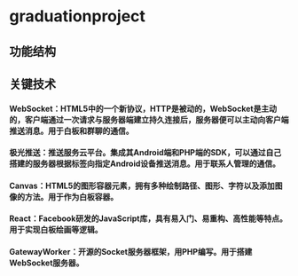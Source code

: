 # graduationproject
## 功能结构

## 关键技术
#### WebSocket：HTML5中的一个新协议，HTTP是被动的，WebSocket是主动的，客户端通过一次请求与服务器端建立持久连接后，服务器便可以主动向客户端推送消息。用于白板和群聊的通信。
#### 极光推送：推送服务云平台。集成其Android端和PHP端的SDK，可以通过自己搭建的服务器根据标签向指定Android设备推送消息。用于联系人管理的通信。
#### Canvas：HTML5的图形容器元素，拥有多种绘制路径、图形、字符以及添加图像的方法。用于作为白板容器。
#### React：Facebook研发的JavaScript库，具有易入门、易重构、高性能等特点。用于实现白板绘画等逻辑。
#### GatewayWorker：开源的Socket服务器框架，用PHP编写。用于搭建WebSocket服务器。




